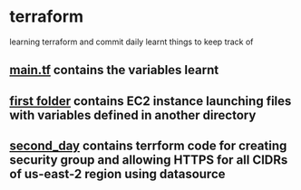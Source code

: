 # terraform
learning terraform and commit daily learnt things to keep track of
## [main.tf](https://github.com/deesirouss/terraform/blob/main/main.tf) contains the variables learnt
## [first folder](https://github.com/deesirouss/terraform/tree/main/first) contains EC2 instance launching files with variables defined in another directory
## [second_day]() contains terrform code for creating security group and allowing HTTPS for all CIDRs of us-east-2 region using datasource
